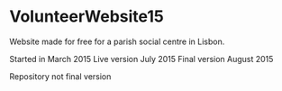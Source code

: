 # VolunteerWebsite15
Website made for free for a parish social centre in Lisbon.

Started in March 2015
Live version July 2015
Final version August 2015

Repository not final version
